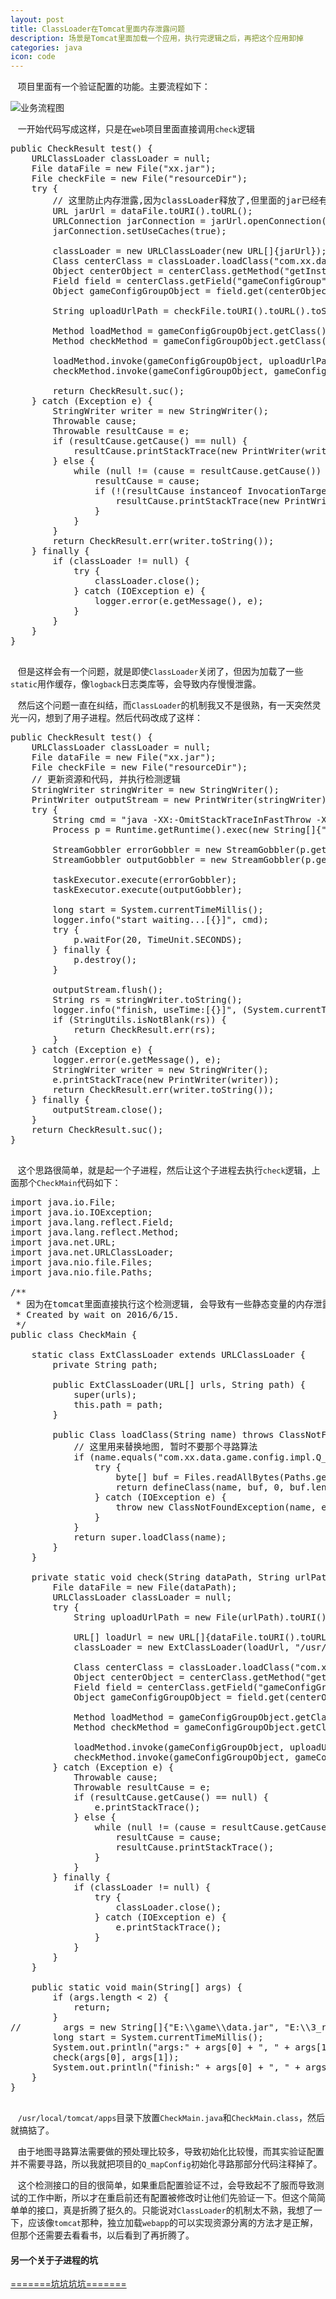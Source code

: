 ```yaml
---
layout: post
title: ClassLoader在Tomcat里面内存泄露问题
description: 场景是Tomcat里面加载一个应用，执行完逻辑之后，再把这个应用卸掉
categories: java
icon: code
---
```

&nbsp;&nbsp;  项目里面有一个验证配置的功能。主要流程如下：

<img src="/images/20160618/tomcat-check-flow.png" alt="业务流程图" />

&nbsp;&nbsp;  一开始代码写成这样，只是在<code>web</code>项目里面直接调用<code>check</code>逻辑

<pre class="prettyprint">
<icode class="java">public CheckResult test() {
    URLClassLoader classLoader = null;
    File dataFile = new File("xx.jar");
    File checkFile = new File("resourceDir");
    try {
        // 这里防止内存泄露,因为classLoader释放了,但里面的jar已经有缓存,没有释放
        URL jarUrl = dataFile.toURI().toURL();
        URLConnection jarConnection = jarUrl.openConnection();
        jarConnection.setUseCaches(true);

        classLoader = new URLClassLoader(new URL[]{jarUrl});
        Class<?> centerClass = classLoader.loadClass("com.xx.data.DataCenter");
        Object centerObject = centerClass.getMethod("getInstance").invoke(null);
        Field field = centerClass.getField("gameConfigGroup");
        Object gameConfigGroupObject = field.get(centerObject);

        String uploadUrlPath = checkFile.toURI().toURL().toString();

        Method loadMethod = gameConfigGroupObject.getClass().getDeclaredMethod("load", String.class);
        Method checkMethod = gameConfigGroupObject.getClass().getDeclaredMethod("check", gameConfigGroupObject.getClass());

        loadMethod.invoke(gameConfigGroupObject, uploadUrlPath);
        checkMethod.invoke(gameConfigGroupObject, gameConfigGroupObject);

        return CheckResult.suc();
    } catch (Exception e) {
        StringWriter writer = new StringWriter();
        Throwable cause;
        Throwable resultCause = e;
        if (resultCause.getCause() == null) {
            resultCause.printStackTrace(new PrintWriter(writer));
        } else {
            while (null != (cause = resultCause.getCause()) && (resultCause != cause)) {
                resultCause = cause;
                if (!(resultCause instanceof InvocationTargetException)) {
                    resultCause.printStackTrace(new PrintWriter(writer));
                }
            }
        }
        return CheckResult.err(writer.toString());
    } finally {
        if (classLoader != null) {
            try {
                classLoader.close();
            } catch (IOException e) {
                logger.error(e.getMessage(), e);
            }
        }
    }
}
</icode>
</pre>

&nbsp;&nbsp;  但是这样会有一个问题，就是即使<code>ClassLoader</code>关闭了，但因为加载了一些<code>static</code>用作缓存，像<code>logback</code>日志类库等，会导致内存慢慢泄露。

&nbsp;&nbsp;  然后这个问题一直在纠结，而<code>ClassLoader</code>的机制我又不是很熟，有一天突然灵光一闪，想到了用子进程。然后代码改成了这样：

<pre class="prettyprint">
<icode class="java">public CheckResult test() {
    URLClassLoader classLoader = null;
    File dataFile = new File("xx.jar");
    File checkFile = new File("resourceDir");
    // 更新资源和代码, 并执行检测逻辑
    StringWriter stringWriter = new StringWriter();
    PrintWriter outputStream = new PrintWriter(stringWriter);
    try {
        String cmd = "java -XX:-OmitStackTraceInFastThrow -Xms512m -cp .:/usr/local/tomcat/apps CheckMain " + dataFile.getPath() + " " + checkFile.getCanonicalPath();
        Process p = Runtime.getRuntime().exec(new String[]{"/bin/sh", "-c", "cd " + dataFile.getParent() + ";svn up;" + cmd});

        StreamGobbler errorGobbler = new StreamGobbler(p.getErrorStream(), "ERROR", outputStream);
        StreamGobbler outputGobbler = new StreamGobbler(p.getInputStream(), "");

        taskExecutor.execute(errorGobbler);
        taskExecutor.execute(outputGobbler);

        long start = System.currentTimeMillis();
        logger.info("start waiting...[{}]", cmd);
        try {
            p.waitFor(20, TimeUnit.SECONDS);
        } finally {
            p.destroy();
        }

        outputStream.flush();
        String rs = stringWriter.toString();
        logger.info("finish, useTime:[{}]", (System.currentTimeMillis() - start));
        if (StringUtils.isNotBlank(rs)) {
            return CheckResult.err(rs);
        }
    } catch (Exception e) {
        logger.error(e.getMessage(), e);
        StringWriter writer = new StringWriter();
        e.printStackTrace(new PrintWriter(writer));
        return CheckResult.err(writer.toString());
    } finally {
        outputStream.close();
    }
    return CheckResult.suc();
}
</icode>
</pre>

&nbsp;&nbsp;  这个思路很简单，就是起一个子进程，然后让这个子进程去执行<code>check</code>逻辑，上面那个<code>CheckMain</code>代码如下：

<pre class="prettyprint">
<icode class="java">import java.io.File;
import java.io.IOException;
import java.lang.reflect.Field;
import java.lang.reflect.Method;
import java.net.URL;
import java.net.URLClassLoader;
import java.nio.file.Files;
import java.nio.file.Paths;

/**
 * 因为在tomcat里面直接执行这个检测逻辑, 会导致有一些静态变量的内存泄露, 所以暂时采用的解决方法时用Runtime启动一个子进程来执行这个逻辑
 * Created by wait on 2016/6/15.
 */
public class CheckMain {

    static class ExtClassLoader extends URLClassLoader {
        private String path;

        public ExtClassLoader(URL[] urls, String path) {
            super(urls);
            this.path = path;
        }

        public Class<?> loadClass(String name) throws ClassNotFoundException {
            // 这里用来替换地图, 暂时不要那个寻路算法
            if (name.equals("com.xx.data.game.config.impl.Q_mapConfig")) {
                try {
                    byte[] buf = Files.readAllBytes(Paths.get(path, "Q_mapConfig.class"));
                    return defineClass(name, buf, 0, buf.length);
                } catch (IOException e) {
                    throw new ClassNotFoundException(name, e);
                }
            }
            return super.loadClass(name);
        }
    }

    private static void check(String dataPath, String urlPath) {
        File dataFile = new File(dataPath);
        URLClassLoader classLoader = null;
        try {
            String uploadUrlPath = new File(urlPath).toURI().toURL().toString();

            URL[] loadUrl = new URL[]{dataFile.toURI().toURL(), dataFile.getParentFile().toURI().toURL()};
            classLoader = new ExtClassLoader(loadUrl, "/usr/local/tomcat/apps");

            Class<?> centerClass = classLoader.loadClass("com.xx.data.DataCenter");
            Object centerObject = centerClass.getMethod("getInstance").invoke(null);
            Field field = centerClass.getField("gameConfigGroup");
            Object gameConfigGroupObject = field.get(centerObject);

            Method loadMethod = gameConfigGroupObject.getClass().getDeclaredMethod("load", String.class);
            Method checkMethod = gameConfigGroupObject.getClass().getDeclaredMethod("check", gameConfigGroupObject.getClass());

            loadMethod.invoke(gameConfigGroupObject, uploadUrlPath);
            checkMethod.invoke(gameConfigGroupObject, gameConfigGroupObject);
        } catch (Exception e) {
            Throwable cause;
            Throwable resultCause = e;
            if (resultCause.getCause() == null) {
                e.printStackTrace();
            } else {
                while (null != (cause = resultCause.getCause()) && (resultCause != cause)) {
                    resultCause = cause;
                    resultCause.printStackTrace();
                }
            }
        } finally {
            if (classLoader != null) {
                try {
                    classLoader.close();
                } catch (IOException e) {
                    e.printStackTrace();
                }
            }
        }
    }

    public static void main(String[] args) {
        if (args.length < 2) {
            return;
        }
//        args = new String[]{"E:\\game\\data.jar", "E:\\3_res"};
        long start = System.currentTimeMillis();
        System.out.println("args:" + args[0] + ", " + args[1]);
        check(args[0], args[1]);
        System.out.println("finish:" + args[0] + ", " + args[1] + " useTime[ms]:" + (System.currentTimeMillis() - start));
    }
}
</icode>
</pre>

&nbsp;&nbsp;  <code>/usr/local/tomcat/apps</code>目录下放置<code>CheckMain.java</code>和<code>CheckMain.class</code>，然后就搞掂了。

&nbsp;&nbsp;  由于地图寻路算法需要做的预处理比较多，导致初始化比较慢，而其实验证配置并不需要寻路，所以我就把项目的<code>Q_mapConfig</code>初始化寻路那部分代码注释掉了。

&nbsp;&nbsp;  这个检测接口的目的很简单，如果重启配置验证不过，会导致起不了服而导致测试的工作中断，所以才在重启前还有配置被修改时让他们先验证一下。但这个简简单单的接口，真是折腾了挺久的。只能说对<code>ClassLoader</code>的机制太不熟，我想了一下，应该像<code>tomcat</code>那种，独立加载<code>webapp</code>的可以实现资源分离的方法才是正解，但那个还需要去看看书，以后看到了再折腾了。

#### 另一个关于子进程的坑 ####
[=======坑坑坑坑=======](/java/2016/10/07/java-process-thread.html)